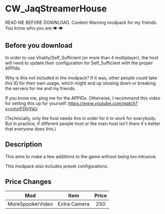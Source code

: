 # CW_JaqStreamerHouse
READ ME BEFORE DOWNLOAD. Content Warning modpack for my friends. You know who you are 👁️   👁️

## Before you download
In order to use Virality/Self_Sufficient (or more than 4 multiplayer), the host will need to update their configuration for Self_Sufficient with the proper APPIds.

Why is this not included in the modpack? If it was, other people could take this ID for their own usage, which might end up slowing down or breaking the servers for me and my friends.

If you know me, ping me for the APPIDs. Otherwise, I recommend this video for setting this up for yourself: https://www.youtube.com/watch?v=cmyiFDInYaU

(Technically, only the host needs this in order for it to work for everybody. But in practice, if different people host or the main host isn't there it's better that everyone does this.)

## Description
This aims to make a few additions to the game without being too intrusive.

This modpack also includes preset configurations.

## Price Changes
| **Mod** | **Item** | **Price** |
|---------|----------|:---------:|
| MoreSpookerVideo | Extra Camera | 250 |
